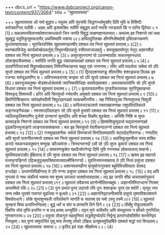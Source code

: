+++
dbcs_url = "https://www.dsbcproject.org/canon-text/content/937/3064"
title = "सुप्रभातस्तव"

+++
सुप्रभातस्तव
ओं नमो बुद्धाय॥
स्तुतम् अपि सुरसंघैः सिद्धगन्धर्वमुख्यैर्
दिवि भुवि च विशिष्टैः स्तोत्रवाग्भिर् यतीशैः।
अहम् अपि कृशशक्तिः स्तौमि संबुद्धम् आर्यं
नभसि गरुडयाते किं न यान्ति द्विरेफाः॥ १ [1]॥
सकलघनवितानक्लेशरात्र्यन्धकारे
जिन जगति विबुद्धं तत्क्षणज्ञानलाभात्।
कमलम् इव निशान्ते त्वां तथा सुप्रबुद्धं
स्तुतिकुसुमकलापैर् अर्थयिष्यामि भक्त्या॥२॥
क्षपितदुरितपक्षः क्षीणनिःशेषदोषो
द्रवितकनकवर्णः फुल्लपद्मायताक्षः।
सुरुचिरपरिवेषः सुप्रभामण्डलश्रीर्
दशबल तव नित्यं सुप्रभातं प्रभातम्॥ ३[2]॥
मदनबलविजेतुः कापोथोच्छेदकर्तुस्
त्रिभुवनहितकर्तुः स्त्रीलताजालहर्तुः।
शमसुखरमवेत्तुर् भेत्तुर् अज्ञानशैलं
दशबल तव नित्यं सुप्रभातं प्रभातम्॥ ४ [3]॥
असुरसुरनराणां यो ऽग्रजन्माग्रदेवः
सकलभुवनधाता लोकसृष्ट्यैकशब्दः।
स्वपिति जगति बुद्धः पद्मपत्त्रायताक्षो
दशबल तव नित्यं सुप्रभातं प्रभातम्॥ ५ [4]॥
उदयगिरितटस्थो विद्रुमच्छेदताम्रस्
तिमिरनिकरहन्ता चक्षुर् एकं जनानाम्।
रविर् अपि मदलोलः सर्वथा सो ऽपि सुप्तो
दशबल तव नित्यं सुप्रभातं प्रभातम्॥ ६ [5]॥
(1)
द्विरददशनपाण्डुः शीतरश्मिः शशाङ्कस्
तिलक इव रजन्याः शर्वचूडामणिर् यः।
अविगतमदरागश् चन्द्रमाः सो ऽपि सुप्तो
दशबल तव नित्यं सुप्रभातं प्रभातम्॥ ७ [6]॥
प्रवरभुजचतुष्कः षोडशार्धार्धवक्त्रो
जपनियमविधिज्ञः सामवेदप्रवक्ता।
अमलकमलयोनिः सो ऽपि सुप्तो विधाता
दशबल तव नित्यं सुप्रभातं प्रभातम्॥ ८ [7]॥
कुवलयदलनीलः पुण्डरीकायताक्षः
सुररिपुबलहन्ता विश्वकृद् विश्वरूपी।
हरिर् अपि चिरसुप्तो गर्भवासैर् अमुक्तो
दशबल तव नित्यं सुप्रभातं प्रभातम्॥ ९ [10]॥
हिमगिरिशिखराभः सर्पयज्ञोपवीती
त्रिपुरदहनदक्षो व्याघ्रचर्मोत्तरीयः।
सह गिरिवरपुत्र्या नित्यसुप्तस् त्रिशूली
दशबल तव नित्यं सुप्रभातं प्रभातम्॥ १० [8]॥
कपिलजटकलापो रक्तताम्रारुणाक्षः
पशुपतिरतिकाले सङ्गभङ्गैकदक्षः।
स्मरशरदलिताङ्गः सो ऽपि सुप्तो हुताशो
दशबल तव नित्यं सुप्रभातं प्रभातम्॥ ११ [11]॥
ज्वलितकुलिशपाणिर् दुर्जयो दानवानां
सुरपतिर् अपि शच्या विभ्रमैर् मूढचेताः।
अनिशि निशि च सुप्तः कामपङ्के निमग्नो
दशबल तव नित्यं सुप्रभातं प्रभातम्॥ १२ [9]॥
हिमशशिकुमुदाभो मद्यपानारुणाक्षो
दृढकठिनभुजाङ्गो लाङ्गलासक्तहस्तः।
बल इह चिरसुप्तो रेवतीकण्ठलग्नो
दशबल तव नित्यं सुप्रभातं प्रभातम्॥ १३ [12]॥
(2)
गजमुखदशनैकः सर्वतो विघ्नकर्त्ता
विगलितमदवारिः षट्पदोद्गीतगण्डः।
गणपतिर् अपि सुप्तो वारुणीपानमत्तो
दशबल तव नित्यं सुप्रभातं प्रभातम्॥ १४ [13]॥
अतसिकुसुमनीला यस्य शक्तिः कराग्रे
नवकनकवपुष्मान् षण्मुखः क्रौञ्चभेत्ता।
त्रिनयनतनयो ऽसौ सो ऽपि सुप्तः कुमारो
दशबल तव नित्यं सुप्रभातं प्रभातम्॥ १५ [14]॥
यमवरुणकुबेरा यक्षदैत्योरगेन्द्रा
दिवि भुवि गगनस्था लोकपालास् तथान्ये।
युवतिमदकटाक्षैर् ईक्षितास् ते ऽपि सुप्ता
दशबल तव नित्यं सुप्रभातं प्रभातम्॥ १६ [17]॥
ऋषय इह महान्तो वत्सभृग्वङ्गिरो
ऽद्रिक्रतुपुलहवसिष्ठव्यासवाल्मीकिगार्ग्याः।
युवतिजघनसक्तास् ते ऽपि नित्यं प्रसुप्ता
दशबल तव नित्यं सुप्रभातं प्रभातम्॥ १७ [16]॥
अशानवसनहीना मृत्युयोगानुरक्ता
बहुविविधविघाताः प्रेतवद् दग्धदेहाः।
उभयगतिविहीनास् ते ऽपि नग्नाः प्रसुप्ता
दशबल तव नित्यं सुप्रभातं प्रभातम्॥ १८ [15]॥
यद् अपि गुणलवं ते नाथ संकीर्त्य भक्त्या
मम शुभम् उपजातं भावशोभावदातम्।
तद् इह जगति शीघ्रं ध्वस्तसर्वानुकारं
दशबल तव नित्यं सुप्रभातं प्रभातम्॥१९॥
सुप्रभातं तवैकस्य
ज्ञानोन्मीलितचक्षुषः।
अज्ञानतिमिरान्धानां
नित्यम् अस्तमितो रविः॥ २० [21]॥
(3)
पुनः प्रभातं पुनर् उद्गतो रविः
पुनः शशाङ्कः पुनर् एव शर्वरी।
मृत्युर् जरा जन्म तथैव भूयशो
गतागतं मूढधिया न बुध्यते॥ २१ [22]॥
अज्ञाननिद्ररजनीतमसि प्रसुप्ते
तृष्णाविशलशयने विषयोपधाने।
लोके शुभाशुभफलैः परिवर्तमाने
जागर्ति यः सततम् एव नमो ऽस्तु तस्मै॥२२ [19]॥
सुप्रभातं सुनक्षत्रं
श्रिया प्रत्यभिनन्दितम्।
बुद्धं धर्मं च संघं च
प्रणमानि दिने दिने॥ २३ [23]॥
तीर्थेषु गोकुलशतानि पिबन्ति तोयं
तृप्तिं व्रजन्ति न च तत् क्षयम् अभ्युपैति।
तद्वन् मुनेः कविवरैर् अपि संस्तुतस्य
न क्षीयते गुणनिधिर् गुणसागरस्य॥ २४ [20]॥
स्तुत्वा लोकगुरुं महामुनिवरं
सद्धर्मपुण्योदधिं
निर्द्वन्द्वं हतरागदोषतिमिरं
शान्तेन्द्रियं निस्पृहम्।
यत् पुण्यं समुपार्जितं पृथु मया
तेनाशु लोको ऽखिलः
प्रत्यूषस्तुतिहर्षिते दशबले
श्रद्धां परां विन्दताम्॥ २५ [24]॥
सुप्रभातस्तवः समाप्तः॥ ॥
कृतिर् इयं राज्ञः श्रीहर्षस्य॥॥।
(4)